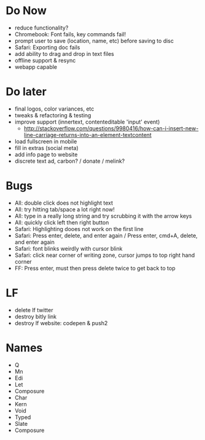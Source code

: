 # Do Now
- reduce functionality?
- Chromebook: Font fails, key commands fail!
- prompt user to save (location, name, etc) before saving to disc
- Safari: Exporting doc fails
- add ability to drag and drop in text files
- offline support & resync
- webapp capable

# Do later
- final logos, color variances, etc
- tweaks & refactoring & testing
- improve support (innertext, contenteditable 'input' event)
  - http://stackoverflow.com/questions/9980416/how-can-i-insert-new-line-carriage-returns-into-an-element-textcontent
- load fullscreen in mobile
- fill in extras (social meta)
- add info page to website
- discrete text ad, carbon? / donate / melink?

# Bugs
- All: double click does not highlight text
- All: try hitting tab/space a lot right now!
- All: type in a really long string and try scrubbing it with the arrow keys
- All: quickly click left then right button
- Safari: Highlighting dooes not work on the first line
- Safari: Press enter, delete, and enter again / Press enter, cmd+A, delete, and enter again
- Safari: font blinks weirdly with cursor blink
- Safari: click near corner of writing zone, cursor jumps to top right hand corner
- FF: Press enter, must then press delete twice to get back to top

# LF
- delete lf twitter
- destroy bitly link
- destroy lf website: codepen & push2

# Names
- Q
- Mn
- Edi
- Let
- Composure
- Char
- Kern
- Void
- Typed
- Slate
- Composure
